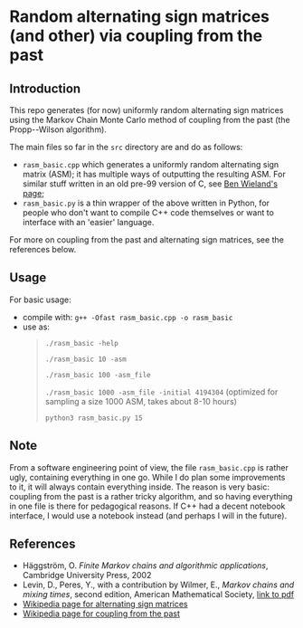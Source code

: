 # Random alternating sign matrices (and other) via coupling from the past

## Introduction

This repo generates (for now) uniformly random alternating sign matrices using the Markov Chain Monte Carlo method of coupling from the past (the Propp--Wilson algorithm).  

The main files so far in the `src` directory are and do as follows:  
  - `rasm_basic.cpp` which generates a uniformly random alternating sign matrix (ASM); it has multiple ways of outputting the resulting ASM. For similar stuff written in an old pre-99 version of C, see [Ben Wieland's page](http://nokedli.net/asm-frozen/);
  - `rasm_basic.py` is a thin wrapper of the above written in Python, for people who don't want to compile C++ code themselves or want to interface with an 'easier' language.   
  
For more on coupling from the past and alternating sign matrices, see the references below. 
  
## Usage

For basic usage:

 - compile with:
```g++ -Ofast rasm_basic.cpp -o rasm_basic```
 - use as:
    > ```./rasm_basic -help```
    >
    > ```./rasm_basic 10 -asm```
    >
    > ```./rasm_basic 100 -asm_file```
    >
    > ```./rasm_basic 1000 -asm_file -initial 4194304``` (optimized for sampling a size 1000 ASM, takes about 8-10 hours)
    >
    >```python3 rasm_basic.py 15```

## Note

From a software engineering point of view, the file `rasm_basic.cpp` is rather ugly, containing everything in one go. While I do plan some improvements to it, it will always contain everything inside. The reason is very basic: coupling from the past is a rather tricky algorithm, and so having everything in one file is there for pedagogical reasons. If C++ had a decent notebook interface, I would use a notebook instead (and perhaps I will in the future).


## References
 
- Häggström, O. *Finite Markov chains and algorithmic applications*, Cambridge University Press, 2002
- Levin, D., Peres, Y., with a contribution by Wilmer, E., *Markov chains and mixing times*, second edition, American Mathematical Society, [link to pdf](https://pages.uoregon.edu/dlevin/MARKOV/markovmixing.pdf)
- [Wikipedia page for alternating sign matrices](https://en.wikipedia.org/wiki/Alternating_sign_matrix)
- [Wikipedia page for coupling from the past](https://en.wikipedia.org/wiki/Coupling_from_the_past)
